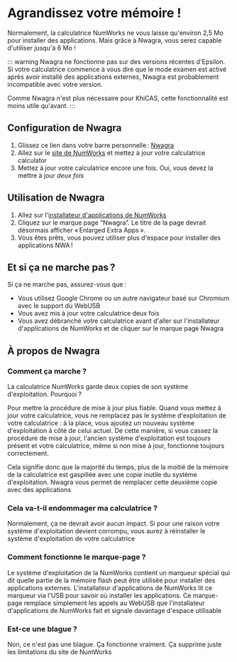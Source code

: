 # Agrandissez votre mémoire !

Normalement, la calculatrice NumWorks ne vous laisse qu'environ 2,5 Mo pour
installer des applications. Mais grâce à Nwagra, vous serez capable d'utiliser
jusqu'à 6 Mo !

::: warning
Nwagra ne fonctionne pas sur des versions récentes d'Epsilon. Si votre
calculatrice commence à vous dire que le mode examen est activé après avoir
installé des applications externes, Nwagra est probablement incompatible avec
votre version.

Comme Nwagra n'est plus nécessaire pour KhiCAS, cette fonctionnalité est moins
utile qu'avant.
:::

## Configuration de Nwagra

1. Glissez ce lien dans votre barre personnelle :
   <!-- TODO: Try to see if we can use a markdown link here -->
   <a href="javascript:(function()%7B!function()%7Blet%20t%3Ddocument.createElement(%22script%22)%3Bt.type%3D%22text%2Fjavascript%22%2Ct.src%3D%22https%3A%2F%2Fyaya-cout.github.io%2FNwagyu%2Fnwagra.min.js%22%2Cdocument.head.appendChild(t)%7D()%3B%7D)()%3B">Nwagra</a>
2. Allez sur le [site de NumWorks](https://my.numworks.com/devices/upgrade) et
   mettez à jour votre calculatrice
   calculator
3. Mettez à jour votre calculatrice encore une fois. Oui, vous devez la mettre à jour *deux fois*

## Utilisation de Nwagra

1. Allez sur l'[installateur d'applications de NumWorks](https://my.numworks.com/apps)
2. Cliquez sur le marque page “Nwagra”. Le titre de la page devrait désormais
   afficher « Enlarged Extra Apps ».
3. Vous êtes prêts, vous pouvez utiliser plus d'espace pour installer des applications NWA !

## Et si ça ne marche pas ?

Si ça ne marche pas, assurez-vous que :

- Vous utilisez Google Chrome ou un autre navigateur basé sur Chromium avec le
  support du WebUSB
- Vous avez mis à jour votre calculatrice deux fois
- Vous avez débranché votre calculatrice avant d'aller sur l'installateur
  d'applications de NumWorks et de cliquer sur le marque page Nwagra

## À propos de Nwagra

### Comment ça marche ?

La calculatrice NumWorks garde deux copies de son système d'exploitation.
Pourquoi ?

Pour mettre la procédure de mise à jour plus fiable. Quand vous mettez à jour
votre calculatrice, vous ne remplacez pas le système d'exploitation de votre
calculatrice : à la place, vous ajoutez un nouveau système d'exploitation à côté
de celui actuel. De cette manière, si vous cassez la procédure de mise à jour,
l'ancien système d'exploitation est toujours présent et votre calculatrice, même
si non mise à jour, fonctionne toujours correctement.

Cela signifie donc que la majorité du temps, plus de la moitié de la mémoire de
la calculatrice est gaspillée avec une copie inutile du système d'exploitation.
Nwagra vous permet de remplacer cette deuxième copie avec des applications

### Cela va-t-il endommager ma calculatrice ?

Normalement, ça ne devrait avoir aucun impact. Si pour une raison votre système
d'exploitation devient corrompu, vous aurez à réinstaller le système
d'exploitation de votre calculatrice

### Comment fonctionne le marque-page ?

Le système d'exploitation de la NumWorks contient un marqueur spécial qui dit
quelle partie de la mémoire flash peut être utilisée pour installer des
applications externes. L'installateur d'applications de NumWorks lit ce marqueur
via l'USB pour savoir où installer les applications. Ce marque-page remplace
simplement les appels au WebUSB que l'installateur d'applications de NumWorks
fait et signale davantage d'espace utilisable

### Est-ce une blague ?

Non, ce n'est pas une blague. Ça fonctionne vraiment. Ça supprime juste les
limitations du site de NumWorks
